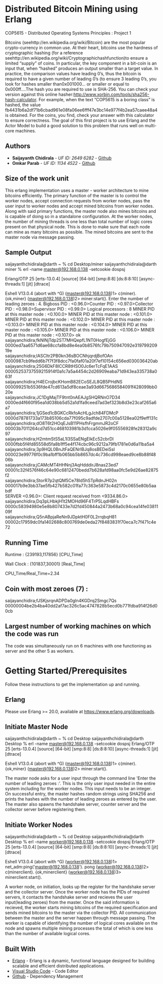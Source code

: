 # Distributed Bitcoin Mining using Erlang 

COP5615 - Distributed Operating Systems Principles : Project 1

Bitcoins (seehttp://en.wikipedia.org/wiki/Bitcoin) are the most popular crypto-currency in common use. At their heart, bitcoins use the hardness of cryptographic hashing (for a reference seehttp://en.wikipedia.org/wiki/Cryptographichashfunction)to ensure a limited “supply” of coins.  In particular, the key component in a bit-coin is an input that, when “hashed” produces an output smaller than a target value.  In practice, the comparison values have leading  0’s, thus the bitcoin is required to have a given number of leading 0’s (to ensure 3 leading 0’s, you look for hashes smaller than0x001000... or smaller or equal to 0x000ff....The hash you are required to use is SHA-256.  You can check your version against this online hasher:http://www.xorbin.com/tools/sha256-hash-calculator. For example, when the text “COP5615 is a boring class” is hashed, the value fb4431b6a2df71b6cbad961e08fa06ee6fff47e3bc14e977f4b2ea57caee48a4 is obtained.  For the coins, you find, check your answer with this calculator to ensure correctness. The goal of this first project is to use Erlang and the Actor Model to build a good solution to this problem that runs well on multi-core machines.

## Authors

* **Saijayanth Chidirala** - *UF ID: 2649 6282* - [Github](https://github.com/jayant0010)
* **Omkar Parab** - *UF ID: 1134 4522* - [Github](https://github.com/omcar04)

## Size of the work unit 

This erlang implementation uses a master - worker architecture to mine bitcoins efficiently. The primary function of the master is to control the worker nodes, accept connection requests from worker nodes, pass the user input to worker nodes and accept mined bitcoins from worker nodes. Along with said primary functions, the master node also mines bitcoins and is capable of doing so in a standalone configuration. At the worker nodes, the number of mining threads is one less than total number of logic cores present on that physical node. This is done to make sure that each node can mine as many bitcoins as possible. The mined bitcoins are sent to the master node via message passing.

## Sample Output

saijayanthchidirala@darth ~ % cd Desktop/miner 
saijayanthchidirala@darth miner % erl -name master@192.168.0.138 -setcookie dospsj

Erlang/OTP 25 [erts-13.0.4] [source] [64-bit] [smp:8:8] [ds:8:8:10] [async-threads:1] [jit] [dtrace]

Eshell V13.0.4  (abort with ^G)
(master@192.168.0.138)1> c(miner).
{ok,miner}
(master@192.168.0.138)2> miner:start().
Enter the number of leading zeroes : 4.
Bigboss PID : <0.96.0>Counter PID : <0.97.0>Collector PID : <0.98.0>Supervisor PID : <0.99.0>
Logical processors : 8 
MINER PID at this master node : <0.100.0> 
MINER PID at this master node : <0.101.0> 
MINER PID at this master node : <0.102.0> 
MINER PID at this master node : <0.103.0> 
MINER PID at this master node : <0.104.0> 
MINER PID at this master node : <0.105.0> 
MINER PID at this master node : <0.106.0> 
MINER PID at this master node : <0.107.0> 
ok
saijayanchidira;fkNlNjTdp2ST7MHQepfL1NT0HogfEjGG        0000ed7aa6571d6ae68ccfa8bd8e4ea0b8576fc79b750947092e31979920919e                         
saijayanchidira;lASCltr2PB0kn36sBOCNhjqrdjBofOAn        0000987cb9fedd6b7f7f3f8dcc7fa0faf01a20f7ef10154c656ed030036420ab                         
saijayanchidira;25G6DkF8ICCR8tHSO0Jc6erTcFqE1AAS        00005253737559215914f0a1c7a5a4454c2d26909eaba71d943ea335738a063f                         
saijayanchidira;H4ECrojbcKHomB82ECoSEJL8QB5PHdNS        000099251b5536fde47cd613a5df8ceae3a93d6675686584091f428099bb020e                         
saijayanchidira;JC1DgMajTF9tnt0nAEAJgSHQRNnO7D34        0000ed4f660f95ea1d038bb5d52a1d1fa9ceed7ad3ef323b8d3e23caf265a6a7                         
saijayanchidira;1jGSed1cBGKCcRkfoAcHLgJch84FDMcP        0000d78781733a173b85106cda77f095c9adfde2707c00a5128ea02f9eff131c                         
saijayanchidira;dO8T6t2HOqEJsB11PHsfhFrgmmJR2oCF        00003b7011264cd7d51cc468103981b3d1cca5026e9f05556928fe28312a9c97                         
saijayanchidira;H2mtmStS5aL1l3SSaENgEIkEc52cbrDI        0000fbb5f4fd85558d5fa8b1ff5e4f174cbc96c9212a79fb1781e0d6a11ba5a4                         
saijayanchidira;3p9HQL0BnJtFaQENrIBJq8osBEDeiSsI        000023e99776f0c9ba1bff1b065bb5b8657dc4c736cd998eaed9ce8b88f4806b                         
saijayanchidira;jCAMcMT4HHNnj3AqHdddirJ8nas23ed7        00001c32f4576f46c64e90c6812470bedd7b628afd98aa0fc5e9d26ae82875f2                         
saijayanchidira;StorR7p2qtQM5Ce78Id5hSTpRdnJH02n        000017b9e3bb37ae5fb427b582c01fa77c363e5873c4d2170c0655e80b5aabdf                         
SERVER <0.96.0>: Client request received from <9334.86.0>
saijayanchidira;Dq3pLHbkjH1t2MOHd96F4TrP5LqdHBFs        0000c58394980e5e8b807433e7d2fd450844a2473b68a0c94cea14fe0381109f                         
saijayanchidira;Q5nABpjaReNn9JDpktH0F0L2rrqbqH81        00002c17959dc0fa1402688c800769de0eda27f8483831f70eca7c7f471c4e72                         


## Running Time

Runtime : {239193,117856} [CPU_Time]
 
Wall Clock : {101837,30001} [Real_Time]

CPU_Time/Real_Time=2.34

## Coin with most zeroes (7) :

saijayanchidira;fJSKjsrqnADPDa0gln4KGDrq2Smgc7Qs        00000004be2b4ba40dd2af7ac326c5ac4747828b5ecd0b771fdba914f26d00cb   


## Largest number of working machines on which the code was run

The code was simultaneously run on 6 machines with one functioning as server and the other 5 as workers.

# Getting Started/Prerequisites

Follow these instructions to get the implementation up and running.

## Erlang

Please use Erlang >= 20.0, available at <https://www.erlang.org/downloads>.

## Initiate Master Node

saijayanthchidirala@darth ~ % cd Desktop 
saijayanthchidirala@darth Desktop % erl -name master@192.168.0.138 -setcookie dospsj
Erlang/OTP 25 [erts-13.0.4] [source] [64-bit] [smp:8:8] [ds:8:8:10] [async-threads:1] [jit] [dtrace]

Eshell V13.0.4  (abort with ^G)
(master@192.168.0.138)1> c(miner).
{ok,miner}
(master@192.168.0.138)2> miner:start().

The master node asks for a user input through the command line 'Enter the number of leading zeroes :'. This is the only user input needed in the entire system including for the worker nodes. This input needs to be an integer. On successful entry, the master hashes random strings using SHA256 and prints the hashes with the number of leading zeroes as entered by the user. The master also spawns the handshake server, counter server and the collector server before registering them.

## Initiate Worker Nodes

saijayanthchidirala@darth ~ % cd Desktop 
saijayanthchidirala@darth Desktop % erl -name worker@192.168.0.138 -setcookie dospsj
Erlang/OTP 25 [erts-13.0.4] [source] [64-bit] [smp:8:8] [ds:8:8:10] [async-threads:1] [jit] [dtrace]

Eshell V13.0.4  (abort with ^G)
(worker@192.168.0.138)1> net_adm:ping('master@192.168.0.138').
pong
(worker@192.168.0.138)2> c(minerclient).
{ok,minerclient}
(worker@192.168.0.138)3> minerclient:start().
 
A worker node, on initiation, looks up the register for the handshake server and the collector server. Once the worker node has the PIDs of required servers, it contacts the handshake server and recieves the user input(leading zeroes) from the master. Once the said information is recieved, the worker starts mining bitcoins of the required specification and sends mined bitcoins to the master via the collector PID. All communication between the master and the server happen through message passing. The worker is capable of identifying the number of logical cores available on the node and spawns multiple mining processes the total of which is one less than the number of available logical cores.

## Built With

* [Erlang](https://www.erlang.org) - Erlang is a dynamic, functional language designed for building scalable and efficient distributed applications.
* [Visual Studio Code](https://code.visualstudio.com/) - Code Editor
* [Github](https://github.com/jayant_0010/DistributedBitcoinMiner) - Dependency Management
